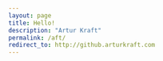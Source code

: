 ```yaml
---
layout: page
title: Hello!
description: "Artur Kraft"
permalink: /aft/
redirect_to: http://github.arturkraft.com
---
```

